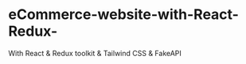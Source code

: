 # eCommerce-website-with-React-Redux-
With React &amp; Redux toolkit &amp; Tailwind CSS &amp; FakeAPI
